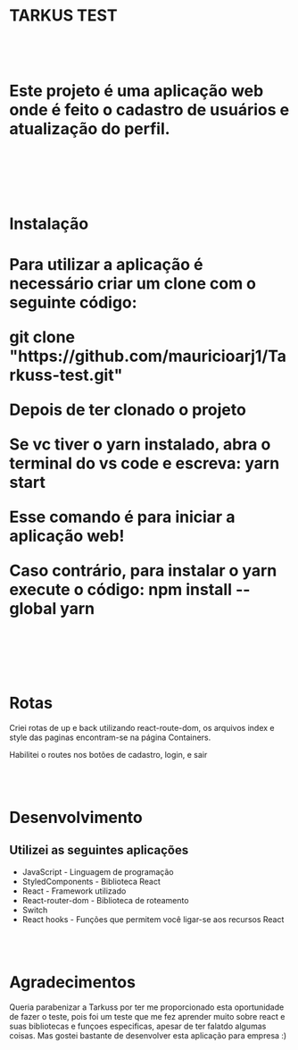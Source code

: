 <h1> TARKUS TEST <H1>
<br>
<p> Este projeto é uma aplicação web onde é feito o cadastro de usuários e atualização do perfil.</p>
<br>
<br>
<h1>Instalação<h1>
    <p> Para utilizar a aplicação é necessário criar um clone com o seguinte código:</p>
git clone "https://github.com/mauricioarj1/Tarkuss-test.git"

Depois de ter clonado o projeto<p>

Se vc tiver o yarn instalado, abra o terminal do vs code e escreva:
yarn start

Esse comando é para iniciar a aplicação web!
</p>

Caso contrário, para instalar o yarn execute o código:
npm install --global yarn
</p>
<br>
<br>
<h1>Rotas</h1>
<p>
Criei rotas de up e back utilizando react-route-dom, os arquivos index e style das paginas encontram-se na página Containers.
</p>
<p>Habilitei o routes nos botões de cadastro, login, e sair</p>
<br>
<br>
<h1>Desenvolvimento</h1>
<h2>Utilizei as seguintes aplicações</h2>
<ul>
    <li>JavaScript - Linguagem de programação</li>
    <li>StyledComponents - Biblioteca React</li>
    <li>React - Framework utilizado</li>
    <li>React-router-dom - Biblioteca de roteamento </li>
    <li>Switch</li>
    <li>React hooks - Funções que permitem você ligar-se aos recursos React</li>
</ul>
<br>
<br>
<h1>Agradecimentos</h1>
<p> Queria parabenizar a Tarkuss por ter me proporcionado esta oportunidade de fazer o teste, pois foi um teste que me fez aprender muito sobre react e suas bibliotecas e funçoes especificas, apesar de ter falatdo algumas coisas. Mas gostei bastante de desenvolver esta aplicação para empresa :)</p>
